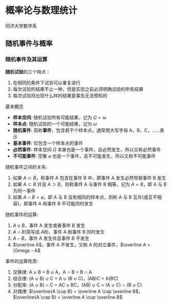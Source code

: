 # 概率论与数理统计

同济大学数学系

## 随机事件与概率

### 随机事件及其运算

**随机试验**的三个特点：

1. 在相同的条件下试验可以重复进行
2. 每次试验的结果不止一种，但是实验之前必须明确试验的所有结果
3. 每次试验将出现什么样的结果是事先无法预知的

基本概念

- **样本空间**: 随机试验所有可能结果，记为 $\Omega = {ω}$
- **样本点**: 随机试验的一个可能结果，记为 $ω$
- **随机事件**: 简称**事件**，包含若干个样本点，通常用大写字母 A，B，C，……表示
- **基本事件**: 仅包含一个样本点的事件
- **必然事件**: 样本空间 $\Omega$ 本身也是一个事件，且必然发生，所以又称必然事件
- **不可能事件**: 空集 $\varnothing$ 也是一个事件，且不可能发生，所以又称不可能事件

随机事件之间的关系:

1. 如果 $A ⊂ B$，称事件 A 包含在事件 B 中，即事件 A 发生必然导致事件 B 发生
2. 如果 $A ⊂ B$ 并且 $A ⊃ B$，则称事件 A 与事件 B 相等，记为 $A = B$，即 A 与 B 为同一事件
3. 如果 $A ∩ B = \varnothing$，即 A 与 B 没有相同的样本点，则称 A 与 B 互斥(或互不相容)，即事件 A 和事件 B 不可能同时发生

随机事件的运算:

1. $A \cup B$，事件 A 发生或者事件 B 发生
2. $A \cap B$(简写成 $AB$)，事件 A 和事件 B 同时发生
3. $A - B$，事件 A 发生并且事件 B 不发生
4. $\overline A$，事件 A 不发生，又称 A 的对立事件，$\overline A = \Omega - A$

事件的运算性质:

1. 交换律: A ∪ B = B ∪ A，A ∩ B = B ∩ A
2. 结合律: (A ∪ B) ∪ C = A ∪ (B ∪ C)，(AB)C = A(BC)
3. 分配率: (A ∪ B) ∩ C = AC ∪ BC，(AB) ∪ C = (A ∪ C) ∩ (B ∪ C)
4. 对偶律: $\overline{A \cup B} = \overline A \cap \overline B$， $\overline{A \cap B} = \overline A \cup \overline B$
